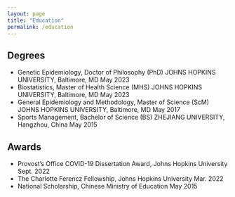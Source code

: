 ```yaml
---
layout: page
title: "Education"
permalink: /education
---
```


## Degrees
- Genetic Epidemiology, Doctor of Philosophy (PhD)
JOHNS HOPKINS UNIVERSITY, Baltimore, MD	May 2023
- Biostatistics, Master of Health Science (MHS)
JOHNS HOPKINS UNIVERSITY, Baltimore, MD	May 2023
- General Epidemiology and Methodology, Master of Science (ScM)
JOHNS HOPKINS UNIVERSITY, Baltimore, MD	May 2017
- Sports Management, Bachelor of Science (BS)
ZHEJIANG UNIVERSITY, Hangzhou, China	May 2015

## Awards
- Provost’s Office COVID-19 Dissertation Award, Johns Hopkins University	Sept. 2022
- The Charlotte Ferencz Fellowship, Johns Hopkins University	 Mar. 2022
- National Scholarship, Chinese Ministry of Education	May 2015
